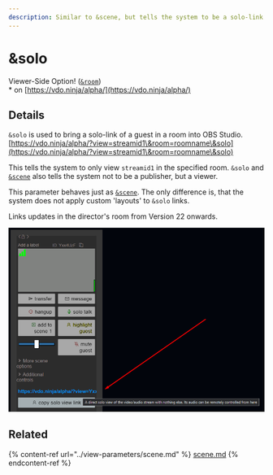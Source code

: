 ```yaml
---
description: Similar to &scene, but tells the system to be a solo-link
---
```


# \&solo

Viewer-Side Option! ([`&room`](../../general-settings/room.md))\
\* on [https://vdo.ninja/alpha/](https://vdo.ninja/alpha/)

## Details

`&solo` is used to bring a solo-link of a guest in a room into OBS Studio.\
[https://vdo.ninja/alpha/?view=streamid1\&room=roomname\&solo](https://vdo.ninja/alpha/?view=streamid1\&room=roomname\&solo)

This tells the system to only view `streamid1` in the specified room. `&solo` and [`&scene`](../view-parameters/scene.md) also tells the system not to be a publisher, but a viewer.

This parameter behaves just as [`&scene`](../view-parameters/scene.md). The only difference is, that the system does not apply custom 'layouts' to `&solo` links.

Links updates in the director's room from Version 22 onwards.

![](<../../.gitbook/assets/image (1) (3).png>)

## Related

{% content-ref url="../view-parameters/scene.md" %}
[scene.md](../view-parameters/scene.md)
{% endcontent-ref %}
